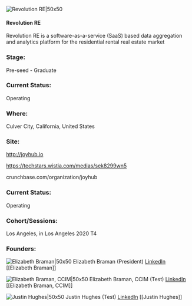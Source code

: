 

![Revolution RE|50x50](https://apimg.techstars.com/connect/images/image_files/5f3d5771a36c113b600001ea/original/Joyhub_logo_square_padded_500.png)

#### Revolution RE
Revolution RE is a software-as-a-service (SaaS) based data aggregation and analytics platform for the residential rental real estate market

### Stage: 
Pre-seed - Graduate 

### Current Status: 
Operating

### Where:
Culver City, California, United States

### Site:
http://joyhub.io

https://techstars.wistia.com/medias/sek8299wn5

crunchbase.com/organization/joyhub

### Current Status: 
Operating

### Cohort/Sessions: 
Los Angeles, in Los Angeles 2020 T4

### Founders: 

![Elizabeth Braman|50x50](https://apimg.techstars.com/connect/images/image_files/5f07b30034a60d01670000a3/original/liz_headshot.png) Elizabeth Braman (President) [LinkedIn](https://linkedin.com/in/elizabethbraman) [[Elizabeth Braman]]

![Elizabeth Braman, CCIM|50x50](https://www.f6s.com/images/profile-placeholder-user.jpg) Elizabeth Braman, CCIM (Test) [LinkedIn](https://linkedin.com/in/elizabethbraman) [[Elizabeth Braman, CCIM]]

![Justin Hughes|50x50](https://s3.amazonaws.com/f6s-public/profiles/841130_th2.jpg) Justin Hughes (Test) [LinkedIn](https://linkedin.com/in/justinthughes) [[Justin Hughes]]


